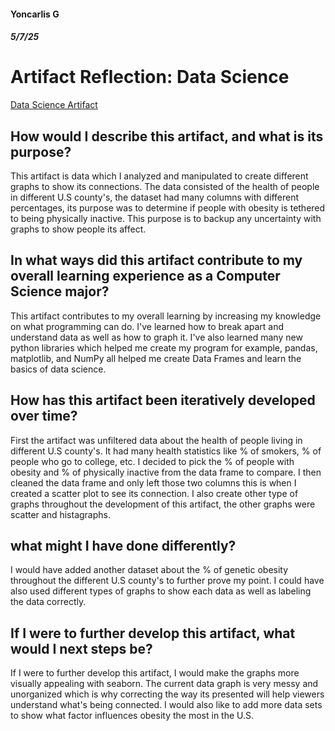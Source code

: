 #### Yoncarlis G
##### 5/7/25
# Artifact Reflection: Data Science
[Data Science  Artifact](https://github.com/YoncarlisGrullon/YoncarlisGrullon.github.io/blob/main/GrullonY_DataStoryProject.ipynb)

## How would I describe this artifact, and what is its purpose?
This artifact is data which I analyzed and manipulated to create different graphs to show its connections. The data consisted of the health of people in different U.S county's, the dataset had many columns with different percentages, its purpose was to determine if people with obesity is tethered to being physically inactive. This purpose is to backup any uncertainty with graphs to show people its affect.

## In what ways did this artifact contribute to my overall learning experience as a Computer Science major?
This artifact contributes to my overall learning by increasing my knowledge on what programming can do. I've learned how to break apart and understand data as well as how to graph it. I've also learned many new python libraries which helped me create my program for example, pandas, matplotlib, and NumPy all helped me create Data Frames and learn the basics of data science. 
 
## How has this artifact been iteratively developed over time? 
First the artifact was unfiltered data about the health of people living in different U.S county's. It had many health statistics like % of smokers, % of people who go to college, etc. I decided to pick the % of people with obesity and % of physically inactive from the data frame to compare. I then cleaned the data frame and only left those two columns this is when I created a scatter plot to see its connection. I also create other type of graphs throughout the development of this artifact, the other graphs were scatter and histagraphs.

## what might I have done differently?
I would have added another dataset about the % of genetic obesity throughout the different U.S county's to further prove my point. I could have also used different types of graphs to show each data as well as labeling the data correctly.

## If I were to further develop this artifact, what would I next steps be?
If I were to further develop this artifact, I would make the graphs more visually appealing with seaborn. The current data graph is very messy and unorganized which is why correcting the way its presented will help viewers understand what's being connected. I would also like to add more data sets to show what factor influences obesity the most in the U.S.

